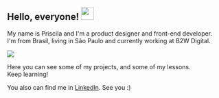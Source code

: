 ## Hello, everyone! <img src="https://raw.githubusercontent.com/MartinHeinz/MartinHeinz/master/wave.gif" width="30px">
<p>My name is Priscila and I'm a product designer and front-end developer. <br />
I'm from Brasil, living in São Paulo and currently working at B2W Digital. </p>


<a href="https://github.com/priscilaandreani/priscilaandreani">
  <img align="center" src="https://github-readme-stats.vercel.app/api/top-langs/?username=priscilaandreani&hide=java,html&title_color=ffffff&text_color=c9cacc&icon_color=2bbc8a&bg_color=1d1f21" />
</a>


<p>Here you can see some of my projects, and some of my lessons. <br /> 
Keep learning! </p>


You also can find me in [LinkedIn](https://www.linkedin.com/in/priscilaandreani/). See you :)
